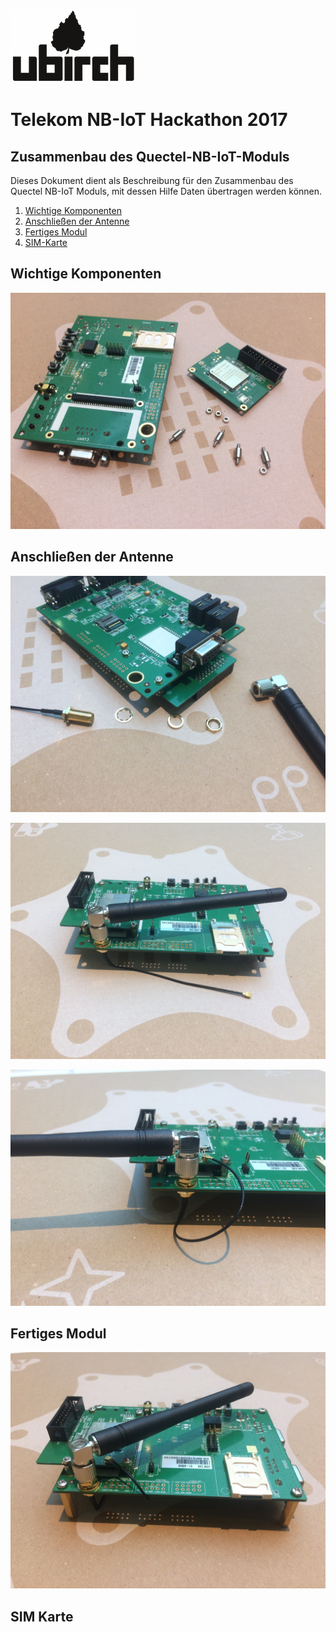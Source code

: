[![ubirch GmbH](files/ubirch.png)](https://ubirch.com)

# Telekom NB-IoT Hackathon 2017

## Zusammenbau des Quectel-NB-IoT-Moduls

Dieses Dokument dient als Beschreibung für den Zusammenbau des Quectel NB-IoT Moduls, mit dessen Hilfe Daten übertragen werden können.


1. [Wichtige Komponenten](#wichtige-komponenten)
2. [Anschließen der Antenne](#anschließen-der-antenne)
3. [Fertiges Modul](#fertiges-modul)
4. [SIM-Karte](#sim-karte)

## Wichtige Komponenten 

![Quectel Modul Einzelteile](files/quectel_1_schrauben.JPG)

## Anschließen der Antenne

![Quectel Modul Antenne1](files/Quectel_2_Antenne.JPG)


![Quectel Modul Antenne1](files/quectel_2_antenne_2.JPG)


![Quectel Modul Antenne1](files/quectel_2_antenne_3.JPG)

## Fertiges Modul


![Quectel Modul Antenne1](files/quectel_3_komplett.JPG)

## SIM Karte
